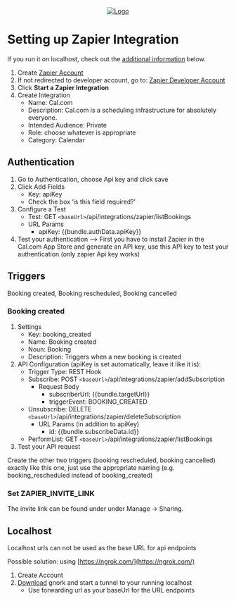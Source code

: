<!-- PROJECT LOGO -->
<div align="center">
  <a href="https://cal.com/enterprise">
    <img src="https://user-images.githubusercontent.com/8019099/133430653-24422d2a-3c8d-4052-9ad6-0580597151ee.png" alt="Logo">
  </a>
</div>

# Setting up Zapier Integration

If you run it on localhost, check out the [additional information](https://github.com/CarinaWolli/cal.com/edit/feat/zapier-app/packages/app-store/zapier/README.md#localhost) below.

1. Create [Zapier Account](https://zapier.com/sign-up?next=https%3A%2F%2Fdeveloper.zapier.com%2F)
2. If not redirected to developer account, go to: [Zapier Developer Account](https://developer.zapier.com)
3. Click **Start a Zapier Integration**
4. Create Integration
    - Name: Cal.com
    - Description: Cal.com is a scheduling infrastructure for absolutely everyone.
    - Intended Audience: Private
    - Role: choose whatever is appropriate
    - Category: Calendar

## Authentication

1. Go to Authentication, choose Api key and click save
2. Click Add Fields
    - Key: apiKey
    - Check the box ‘is this field required?’
3. Configure a Test
    - Test: GET ```<baseUrl>```/api/integrations/zapier/listBookings
    - URL Params
        - apiKey: {{bundle.authData.apiKey}}
4. Test your authentication —> First you have to install Zapier in the Cal.com App Store and generate an API key, use this API key to test your authentication (only zapier Api key works)
  
## Triggers

Booking created, Booking rescheduled, Booking cancelled
  
### Booking created

1. Settings
    - Key: booking_created
    - Name: Booking created
    - Noun: Booking
    - Description: Triggers when a new booking is created
2. API Configuration (apiKey is set automatically, leave it like it is):
    - Trigger Type: REST Hook
    - Subscribe: POST ```<baseUrl>```/api/integrations/zapier/addSubscription
        - Request Body
            - subscriberUrl: {{bundle.targetUrl}}
            - triggerEvent: BOOKING_CREATED
    - Unsubscribe: DELETE ```<baseUrl>```/api/integrations/zapier/deleteSubscription
        - URL Params (in addition to apiKey)
            - id: {{bundle.subscribeData.id}}
    - PerformList: GET ```<baseUrl>```/api/integrations/zapier/listBookings
3. Test your API request

Create the other two triggers (booking rescheduled, booking cancelled) exactly like this one, just use the appropriate naming (e.g. booking_rescheduled instead of booking_created)
  
### Set ZAPIER_INVITE_LINK

The invite link can be found under under Manage → Sharing.

## Localhost

Localhost urls can not be used as the base URL for api endpoints

Possible solution: using [https://ngrok.com/](https://ngrok.com/)

1. Create Account
2. [Download](https://ngrok.com/download) gnork and start a tunnel to your running localhost
    - Use forwarding url as your baseUrl for the URL endpoints
